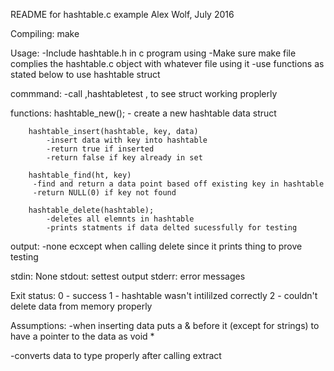 README for hashtable.c example
Alex Wolf, July 2016

Compiling:
	make

Usage:
	-Include hashtable.h in c program using
	-Make sure make file complies the hashtable.c object with whatever file using it
	-use functions as stated below to use hashtable struct

commmand:
	-call ,hashtabletest , to see struct working proplerly
 
  
  functions: 
 		hashtable_new();
 			- create a new hashtable data struct
 
  		hashtable_insert(hashtable, key, data)
 			-insert data with key into hashtable
 			-return true if inserted
 			-return false if key already in set
 
 		hashtable_find(ht, key)
 		 -find and return a data point based off existing key in hashtable
		 -return NULL(0) if key not found
 
 		hashtable_delete(hashtable);
 			-deletes all elemnts in hashtable
 			-prints statments if data delted sucessfully for testing
    
  output:
 		-none ecxcept when calling delete since it prints thing to prove testing
     

 stdin: None
 stdout: settest output
 stderr: error messages
 


Exit status:
  0 - success
  1 - hashtable wasn't intililzed correctly
  2 - couldn't delete data from memory properly



Assumptions:
-when inserting data puts a & before it (except for strings) to have a pointer to the data as void *

-converts data to type properly after calling extract


